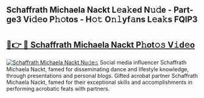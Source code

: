 ## Schaffrath Michaela Nackt L𝚎a𝚔ed N𝚞𝚍e - Part-ge3 Vi𝚍𝚎o P𝚑𝚘tos - H𝚘𝚝 O𝚗𝚕yf𝚊ns L𝚎a𝚔s FQlP3

# <h2><a href="http://kfa2cgx.oniu.top/?m=Schaffrath+Michaela+Nackt">🔗👉 🔴 Schaffrath Michaela Nackt P𝚑ot𝚘𝚜 V𝚒d𝚎o</a></h2>

[![Schaffrath Michaela Nackt Nu𝚍e𝚜](https://i.imgur.com/0qMVB7G.gif)](http://kfa2cgx.oniu.top/?m=Schaffrath+Michaela+Nackt)
Social media influencer Schaffrath Michaela Nackt, famed for disseminating dance and lifestyle knowledge, through presentations and personal blogs. Gifted acrobat partner Schaffrath Michaela Nackt, famed for their exceptional skills and accomplishments in performing acrobatic feats with partners.  
